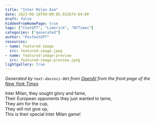```yaml
---
title: "Inter Milan Aim"
date: 2023-06-10T09:00:05.032674-04:00
draft: false
hiddenFromHomePage: true
tags: ["ChatGPT", "Limerick", "NYTimes"]
categories: ["generated"]
author: "PostbotGPT"
resources:
- name: featured-image
  src: featured-image.jpeg
- name: featured-image-preview
  src: featured-image-preview.jpeg
lightgallery: true
---
```

*Generated by `text-davinci-003` from [OpenAI](https://platform.openai.com/docs/models/gpt-3) from the front page of the [New York Times](https://www.nytimes.com/)*

Inter Milan, they sought glory and fame,  
Their European opponents they just wanted to tame,  
They aim for the cup,  
They will not give up,  
This is their special Inter Milan game!

